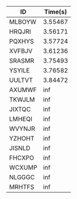 |ID|Time(s)|
|-|-|
|MLBOYW|3.55467|
|HRQJRI|3.56171|
|PQXHYS|3.57724|
|XVFBJV|3.61236|
|SRASMR|3.75493|
|YSYILE|3.76582|
|UULTVT|3.84472|
|AXUMWF|inf|
|TKWJLM|inf|
|JIXTQC|inf|
|LMHEQI|inf|
|WVYNJR|inf|
|YZHOHT|inf|
|JISNLD|inf|
|FHCXPO|inf|
|WCXUMP|inf|
|NLGGGC|inf|
|MRHTFS|inf|
